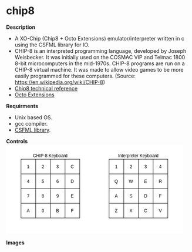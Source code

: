# chip8

**Description**
  - A XO-Chip (Chip8 + Octo Extensions) emulator/interpreter written in c using the CSFML library for IO.
  - CHIP-8 is an interpreted programming language, developed by Joseph Weisbecker. It was initially used on the COSMAC VIP and Telmac 1800 8-bit microcomputers in the mid-1970s. CHIP-8 programs are run on a CHIP-8 virtual machine. It was made to allow video games to be more easily programmed for these computers. (Source: https://en.wikipedia.org/wiki/CHIP-8)
  - [Chip8 technical reference](http://devernay.free.fr/hacks/chip8/C8TECH10.HTM)
  - [Octo Extensions](http://johnearnest.github.io/Octo/docs/XO-ChipSpecification.html)

**Requirments**
  - Unix based OS.
  - gcc compiler.
  - [CSFML library](https://www.sfml-dev.org/download/csfml/).

**Controls**
<br/> ![alt text](https://github.com/dma-neves/chip8/blob/main/other/controls.png)

**Images**
